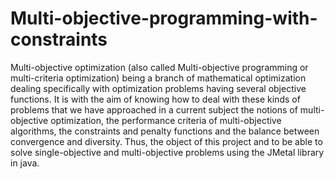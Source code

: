 # Multi-objective-programming-with-constraints

Multi-objective optimization (also called Multi-objective programming or multi-criteria optimization) being a branch of mathematical optimization dealing specifically with optimization problems having several objective functions. It is with the aim of knowing how to deal with these kinds of problems that we have approached in a current subject the notions of multi-objective optimization, the performance criteria of multi-objective algorithms, the constraints and penalty functions and the balance between convergence and diversity. Thus, the object of this project and to be able to solve single-objective and multi-objective problems using the JMetal library in java.
